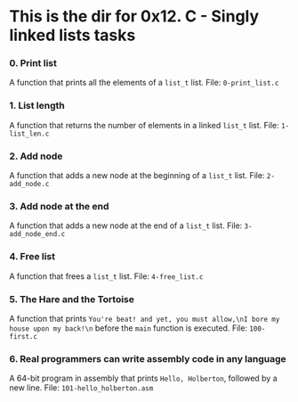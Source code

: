 # This is the dir for 0x12. C - Singly linked lists tasks

### 0. Print list
A  function that prints all the elements of a `list_t` list.
File: `0-print_list.c`

### 1. List length
A function that returns the number of elements in a linked `list_t` list.
File: `1-list_len.c`

### 2. Add node
A function that adds a new node at the beginning of a `list_t` list.
File: `2-add_node.c`

### 3. Add node at the end
A function that adds a new node at the end of a `list_t` list.
File: `3-add_node_end.c`

### 4. Free list
A function that frees a `list_t` list.
File: `4-free_list.c`

### 5. The Hare and the Tortoise
A function that prints `You're beat! and yet, you must allow,\nI bore my house upon my back!\n` before the `main` function is executed.
File: `100-first.c`

### 6. Real programmers can write assembly code in any language
A 64-bit program in assembly that prints `Hello, Holberton`, followed by a new line.
File: `101-hello_holberton.asm`
